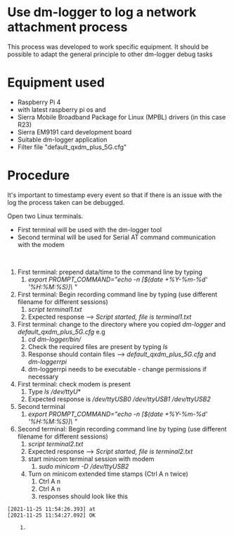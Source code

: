 # Use dm-logger to log a network attachment process

This process was developed to work specific equipment. It should be possible to adapt the general principle to other dm-logger debug tasks

# Equipment used
* Raspberry Pi 4 
* with latest raspberry pi os and 
* Sierra Mobile Broadband Package for Linux (MPBL) drivers (in this case R23)
* Sierra EM9191 card development board
* Suitable dm-logger application
* Filter file "default_qxdm_plus_5G.cfg"

# Procedure

It's important to timestamp every event so that if there is an issue with the log the process taken can be debugged.

Open two Linux terminals. 
* First terminal will be used with the dm-logger tool
* Second terminal will be used for Serial AT command communication with the modem 

<BR>


1. First terminal: prepend data/time to the command line by typing
    1. *export PROMPT_COMMAND="echo -n \[\$(date +%Y-%m-%d' '%H:%M:%S)\]\ "*
1. First terminal: Begin recording command line by typing (use different filename for different sessions) 
    1. *script terminal1.txt* 
    1. Expected response --> *Script started, file is terminal1.txt* 
1. First terminal: change to the directory where you copied *dm-logger* and *default_qxdm_plus_5G.cfg* e.g 
    1. *cd dm-logger/bin/*
    1. Check the required files are present by typing *ls*
    2. Response should contain files --> *default_qxdm_plus_5G.cfg* and *dm-loggerrpi* 
    3. dm-loggerrpi needs to be executable - change permissions if necessary  
1. First terminal: check modem is present 
    1. Type *ls /dev/ttyU** 
    1. Expected response is */dev/ttyUSB0  /dev/ttyUSB1  /dev/ttyUSB2* 
1. Second terminal 
    1. *export PROMPT_COMMAND="echo -n \[\$(date +%Y-%m-%d' '%H:%M:%S)\]\ "*
1. Second terminal: Begin recording command line by typing (use different filename for different sessions) 
    1. *script terminal2.txt* 
    1. Expected response --> *Script started, file is terminal2.txt* 
    1. start minicom terminal session with modem 
        1. *sudo minicom -D /dev/ttyUSB2*
    1. Turn on minicom extended time stamps (Ctrl A n twice) 
        1. Ctrl A n
        1. Ctrl A n 
        1. responses should look like this
```
[2021-11-25 11:54:26.393] at
[2021-11-25 11:54:27.092] OK
```
        1. 
    
    




